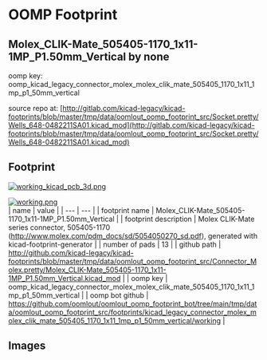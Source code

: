 # OOMP Footprint  
## Molex_CLIK-Mate_505405-1170_1x11-1MP_P1.50mm_Vertical  by none  
  
oomp key: oomp_kicad_legacy_connector_molex_molex_clik_mate_505405_1170_1x11_1mp_p1_50mm_vertical  
  
source repo at: [http://gitlab.com/kicad-legacy/kicad-footprints/blob/master/tmp/data/oomlout_oomp_footprint_src/Socket.pretty/Wells_648-0482211SA01.kicad_mod](http://gitlab.com/kicad-legacy/kicad-footprints/blob/master/tmp/data/oomlout_oomp_footprint_src/Socket.pretty/Wells_648-0482211SA01.kicad_mod)  
## Footprint  
  
[![working_kicad_pcb_3d.png](working_kicad_pcb_3d_600.png)](working_kicad_pcb_3d.png)  
  
[![working.png](working_600.png)](working.png)  
| name | value | 
| --- | --- | 
| footprint name | Molex_CLIK-Mate_505405-1170_1x11-1MP_P1.50mm_Vertical | 
| footprint description | Molex CLIK-Mate series connector, 505405-1170 (http://www.molex.com/pdm_docs/sd/5054050270_sd.pdf), generated with kicad-footprint-generator | 
| number of pads | 13 | 
| github path | http://github.com/kicad-legacy/kicad-footprints/blob/master/tmp/data/oomlout_oomp_footprint_src/Connector_Molex.pretty/Molex_CLIK-Mate_505405-1170_1x11-1MP_P1.50mm_Vertical.kicad_mod | 
| oomp key | oomp_kicad_legacy_connector_molex_molex_clik_mate_505405_1170_1x11_1mp_p1_50mm_vertical | 
| oomp bot github | https://github.com/oomlout/oomlout_oomp_footprint_bot/tree/main/tmp/data/oomlout_oomp_footprint_src/footprints/kicad_legacy_connector_molex_molex_clik_mate_505405_1170_1x11_1mp_p1_50mm_vertical/working | 
## Images  
